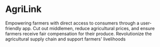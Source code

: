 # AgriLink
Empowering farmers with direct access to consumers through a user-friendly app. Cut out middlemen, reduce agricultural prices, and ensure farmers receive fair compensation for their produce. Revolutionize the agricultural supply chain and support farmers' livelihoods
